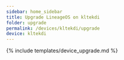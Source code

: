 ```yaml
---
sidebar: home_sidebar
title: Upgrade LineageOS on kltekdi
folder: upgrade
permalink: /devices/kltekdi/upgrade
device: kltekdi
---
```

{% include templates/device_upgrade.md %}
